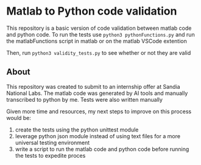 # Matlab to Python code validation
This repository is a basic version of code validation between matlab code and python code. To run the tests use `python3 pythonFunctions.py` and 
run the matlabFunctions script in matlab or on the matlab VSCode extention

Then, run `python3 validity_tests.py` to see whether or not they are valid

## About

This repository was created to submit to an internship offer at Sandia National Labs. The matlab code was generated by AI tools and manually transcribed
to python by me. Tests were also written manually

Given more time and resources, my next steps to improve on this process would be: 
  1. create the tests using the python unittest module
  2. leverage python json module instead of using text files for a more universal testing environment
  3. write a script to run the matlab code and python code before running the tests to expedite proces
